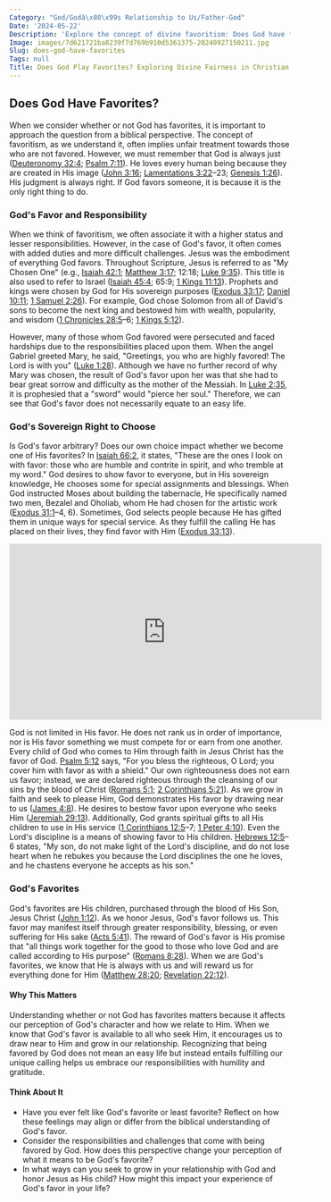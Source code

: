 ```yaml
---
Category: "God/Godâ\x80\x99s Relationship to Us/Father-God"
Date: '2024-05-22'
Description: 'Explore the concept of divine favoritism: Does God have favorites? Delve into the question of whether God plays favorites and the implications of such beliefs.'
Image: images/7d621721ba8239f7d769b910d5361375-20240927150211.jpg
Slug: does-god-have-favorites
Tags: null
Title: Does God Play Favorites? Exploring Divine Fairness in Christian Beliefs
---
```


## Does God Have Favorites?

When we consider whether or not God has favorites, it is important to approach the question from a biblical perspective. The concept of favoritism, as we understand it, often implies unfair treatment towards those who are not favored. However, we must remember that God is always just ([Deuteronomy 32:4](https://www.bibleref.com/Deuteronomy/32/Deuteronomy-32-4.html); [Psalm 7:11](https://www.bibleref.com/Psalm/7/Psalm-7-11.html)). He loves every human being because they are created in His image ([John 3:16](https://www.bibleref.com/John/3/John-3-16.html); [Lamentations 3:22](https://www.bibleref.com/Lamentations/3/Lamentations-3-22.html)–23; [Genesis 1:26](https://www.bibleref.com/Genesis/1/Genesis-1-26.html)). His judgment is always right. If God favors someone, it is because it is the only right thing to do.

### God's Favor and Responsibility

When we think of favoritism, we often associate it with a higher status and lesser responsibilities. However, in the case of God's favor, it often comes with added duties and more difficult challenges. Jesus was the embodiment of everything God favors. Throughout Scripture, Jesus is referred to as "My Chosen One" (e.g., [Isaiah 42:1](https://www.bibleref.com/Isaiah/42/Isaiah-42-1.html); [Matthew 3:17](https://www.bibleref.com/Matthew/3/Matthew-3-17.html); 12:18; [Luke 9:35](https://www.bibleref.com/Luke/9/Luke-9-35.html)). This title is also used to refer to Israel ([Isaiah 45:4](https://www.bibleref.com/Isaiah/45/Isaiah-45-4.html); 65:9; [1 Kings 11:13](https://www.bibleref.com/1-Kings/11/1-Kings-11-13.html)). Prophets and kings were chosen by God for His sovereign purposes ([Exodus 33:17](https://www.bibleref.com/Exodus/33/Exodus-33-17.html); [Daniel 10:11](https://www.bibleref.com/Daniel/10/Daniel-10-11.html); [1 Samuel 2:26](https://www.bibleref.com/1-Samuel/2/1-Samuel-2-26.html)). For example, God chose Solomon from all of David's sons to become the next king and bestowed him with wealth, popularity, and wisdom ([1 Chronicles 28:5](https://www.bibleref.com/1-Chronicles/28/1-Chronicles-28-5.html)–6; [1 Kings 5:12](https://www.bibleref.com/1-Kings/5/1-Kings-5-12.html)).

However, many of those whom God favored were persecuted and faced hardships due to the responsibilities placed upon them. When the angel Gabriel greeted Mary, he said, "Greetings, you who are highly favored! The Lord is with you" ([Luke 1:28](https://www.bibleref.com/Luke/1/Luke-1-28.html)). Although we have no further record of why Mary was chosen, the result of God's favor upon her was that she had to bear great sorrow and difficulty as the mother of the Messiah. In [Luke 2:35](https://www.bibleref.com/Luke/2/Luke-2-35.html), it is prophesied that a "sword" would "pierce her soul." Therefore, we can see that God's favor does not necessarily equate to an easy life.

### God's Sovereign Right to Choose

Is God's favor arbitrary? Does our own choice impact whether we become one of His favorites? In [Isaiah 66:2](https://www.bibleref.com/Isaiah/66/Isaiah-66-2.html), it states, "These are the ones I look on with favor: those who are humble and contrite in spirit, and who tremble at my word." God desires to show favor to everyone, but in His sovereign knowledge, He chooses some for special assignments and blessings. When God instructed Moses about building the tabernacle, He specifically named two men, Bezalel and Oholiab, whom He had chosen for the artistic work ([Exodus 31:1](https://www.bibleref.com/Exodus/31/Exodus-31-1.html)–4, 6). Sometimes, God selects people because He has gifted them in unique ways for special service. As they fulfill the calling He has placed on their lives, they find favor with Him ([Exodus 33:13](https://www.bibleref.com/Exodus/33/Exodus-33-13.html)).


<iframe width="560" height="315" src="https://www.youtube.com/embed/rAdiWILfSkg" frameborder="0" allow="autoplay; encrypted-media" allowfullscreen></iframe>


God is not limited in His favor. He does not rank us in order of importance, nor is His favor something we must compete for or earn from one another. Every child of God who comes to Him through faith in Jesus Christ has the favor of God. [Psalm 5:12](https://www.bibleref.com/Psalm/5/Psalm-5-12.html) says, "For you bless the righteous, O Lord; you cover him with favor as with a shield." Our own righteousness does not earn us favor; instead, we are declared righteous through the cleansing of our sins by the blood of Christ ([Romans 5:1](https://www.bibleref.com/Romans/5/Romans-5-1.html); [2 Corinthians 5:21](https://www.bibleref.com/2-Corinthians/5/2-Corinthians-5-21.html)). As we grow in faith and seek to please Him, God demonstrates His favor by drawing near to us ([James 4:8](https://www.bibleref.com/James/4/James-4-8.html)). He desires to bestow favor upon everyone who seeks Him ([Jeremiah 29:13](https://www.bibleref.com/Jeremiah/29/Jeremiah-29-13.html)). Additionally, God grants spiritual gifts to all His children to use in His service ([1 Corinthians 12:5](https://www.bibleref.com/1-Corinthians/12/1-Corinthians-12-5.html)–7; [1 Peter 4:10](https://www.bibleref.com/1-Peter/4/1-Peter-4-10.html)). Even the Lord's discipline is a means of showing favor to His children. [Hebrews 12:5](https://www.bibleref.com/Hebrews/12/Hebrews-12-5.html)–6 states, "My son, do not make light of the Lord's discipline, and do not lose heart when he rebukes you because the Lord disciplines the one he loves, and he chastens everyone he accepts as his son."

### God's Favorites

God's favorites are His children, purchased through the blood of His Son, Jesus Christ ([John 1:12](https://www.bibleref.com/John/1/John-1-12.html)). As we honor Jesus, God's favor follows us. This favor may manifest itself through greater responsibility, blessing, or even suffering for His sake ([Acts 5:41](https://www.bibleref.com/Acts/5/Acts-5-41.html)). The reward of God's favor is His promise that "all things work together for the good to those who love God and are called according to His purpose" ([Romans 8:28](https://www.bibleref.com/Romans/8/Romans-8-28.html)). When we are God's favorites, we know that He is always with us and will reward us for everything done for Him ([Matthew 28:20](https://www.bibleref.com/Matthew/28/Matthew-28-20.html); [Revelation 22:12](https://www.bibleref.com/Revelation/22/Revelation-22-12.html)).

#### Why This Matters

Understanding whether or not God has favorites matters because it affects our perception of God's character and how we relate to Him. When we know that God's favor is available to all who seek Him, it encourages us to draw near to Him and grow in our relationship. Recognizing that being favored by God does not mean an easy life but instead entails fulfilling our unique calling helps us embrace our responsibilities with humility and gratitude.

#### Think About It

- Have you ever felt like God's favorite or least favorite? Reflect on how these feelings may align or differ from the biblical understanding of God's favor.
- Consider the responsibilities and challenges that come with being favored by God. How does this perspective change your perception of what it means to be God's favorite?
- In what ways can you seek to grow in your relationship with God and honor Jesus as His child? How might this impact your experience of God's favor in your life?